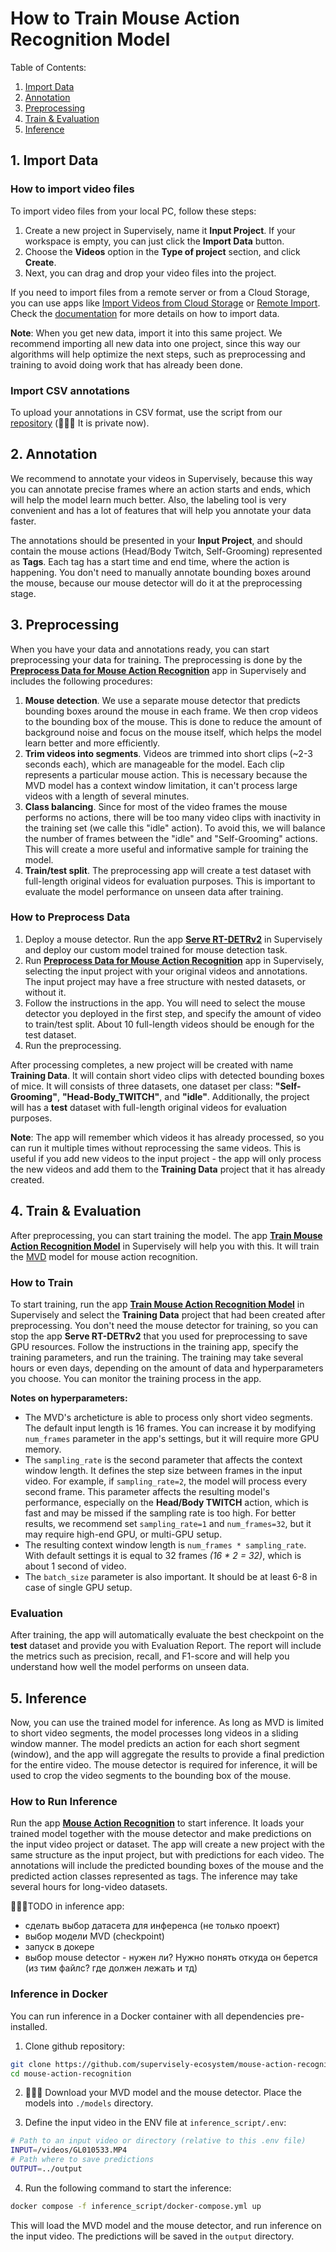 # How to Train Mouse Action Recognition Model

Table of Contents:
1. [Import Data](#1-import-data)
2. [Annotation](#2-annotation)
3. [Preprocessing](#3-preprocessing)
4. [Train & Evaluation](#4-train--evaluation)
5. [Inference](#5-inference)

## 1. Import Data

### How to import video files

To import video files from your local PC, follow these steps:

1. Create a new project in Supervisely, name it **Input Project**. If your workspace is empty, you can just click the **Import Data** button.
2. Choose the **Videos** option in the **Type of project** section, and click **Create**.
3. Next, you can drag and drop your video files into the project.

If you need to import files from a remote server or from a Cloud Storage, you can use apps like [Import Videos from Cloud Storage](https://ecosystem.supervisely.com/apps/import-videos-from-cloud-storage) or [Remote Import](https://ecosystem.supervisely.com/apps/remote-import). Check the [documentation](https://docs.supervisely.com/getting-started/how-to-import) for more details on how to import data.

**Note**: When you get new data, import it into this same project. We recommend importing all new data into one project, since this way our algorithms will help optimize the next steps, such as preprocessing and training to avoid doing work that has already been done.

### Import CSV annotations

To upload your annotations in CSV format, use the script from our [repository](https://github.com/supervisely-ecosystem/mouse-tests) (🔴🔴🔴 It is private now).


## 2. Annotation

We recommend to annotate your videos in Supervisely, because this way you can annotate precise frames where an action starts and ends, which will help the model learn much better. Also, the labeling tool is very convenient and has a lot of features that will help you annotate your data faster.

The annotations should be presented in your **Input Project**, and should contain the mouse actions (Head/Body Twitch, Self-Grooming) represented as **Tags**. Each tag has a start time and end time, where the action is happening. You don't need to manually annotate bounding boxes around the mouse, because our mouse detector will do it at the preprocessing stage.

## 3. Preprocessing

When you have your data and annotations ready, you can start preprocessing your data for training. The preprocessing is done by the **[Preprocess Data for Mouse Action Recognition](https:...🔴🔴🔴)** app in Supervisely and includes the following procedures:

1. **Mouse detection**. We use a separate mouse detector that predicts bounding boxes around the mouse in each frame. We then crop videos to the bounding box of the mouse. This is done to reduce the amount of background noise and focus on the mouse itself, which helps the model learn better and more efficiently.
2. **Trim videos into segments**. Videos are trimmed into short clips (~2-3 seconds each), which are manageable for the model. Each clip represents a particular mouse action. This is necessary because the MVD model has a context window limitation, it can't process large videos with a length of several minutes.
3. **Class balancing**. Since for most of the video frames the mouse performs no actions, there will be too many video clips with inactivity in the training set (we calle this "idle" action). To avoid this, we will balance the number of frames between the "idle" and "Self-Grooming" actions. This will create a more useful and informative sample for training the model.
4. **Train/test split**. The preprocessing app will create a test dataset with full-length original videos for evaluation purposes. This is important to evaluate the model performance on unseen data after training.

### How to Preprocess Data

1. Deploy a mouse detector. Run the app **[Serve RT-DETRv2](https://ecosystem.supervisely.com/apps/rt-detrv2/supervisely_integration/serve)** in Supervisely and deploy our custom model trained for mouse detection task.
2. Run **[Preprocess Data for Mouse Action Recognition](https:...🔴🔴🔴)** app in Supervisely, selecting the input project with your original videos and annotations. The input project may have a free structure with nested datasets, or without it.
3. Follow the instructions in the app. You will need to select the mouse detector you deployed in the first step, and specify the amount of video to train/test split. About 10 full-length videos should be enough for the test dataset.
4. Run the preprocessing.

After processing completes, a new project will be created with name **Training Data**. It will contain short video clips with detected bounding boxes of mice. It will consists of three datasets, one dataset per class: **"Self-Grooming"**, **"Head-Body_TWITCH"**, and **"idle"**. Additionally, the project will has a **test** dataset with full-length original videos for evaluation purposes.

**Note**: The app will remember which videos it has already processed, so you can run it multiple times without reprocessing the same videos. This is useful if you add new videos to the input project - the app will only process the new videos and add them to the **Training Data** project that it has already created.


## 4. Train & Evaluation

After preprocessing, you can start training the model. The app **[Train Mouse Action Recognition Model](https:...🔴🔴🔴)** in Supervisely will help you with this. It will train the [MVD](https://github.com/ruiwang2021/mvd) model for mouse action recognition.

### How to Train

To start training, run the app **[Train Mouse Action Recognition Model](https:...🔴🔴🔴)** in Supervisely and select the **Training Data** project that had been created after preprocessing. You don't need the mouse detector for training, so you can stop the app **Serve RT-DETRv2** that you used for preprocessing to save GPU resources. Follow the instructions in the training app, specify the training parameters, and run the training. The training may take several hours or even days, depending on the amount of data and hyperparameters you choose. You can monitor the training process in the app.

**Notes on hyperparameters:**

- The MVD's archeticture is able to process only short video segments. The default input length is 16 frames. You can increase it by modifying `num_frames` parameter in the app's settings, but it will require more GPU memory.
- The `sampling_rate` is the second parameter that affects the context window length. It defines the step size between frames in the input video. For example, if `sampling_rate=2`, the model will process every second frame. This parameter affects the resulting model's performance, especially on the **Head/Body TWITCH** action, which is fast and may be missed if the sampling rate is too high. For better results, we recommend set `sampling_rate=1` and `num_frames=32`, but it may require high-end GPU, or multi-GPU setup.
- The resulting context window length is `num_frames * sampling_rate`. With default settings it is equal to 32 frames *(16 * 2 = 32)*, which is about 1 second of video.
- The `batch_size` parameter is also important. It should be at least 6-8 in case of single GPU setup.


### Evaluation

After training, the app will automatically evaluate the best checkpoint on the **test** dataset and provide you with Evaluation Report. The report will include the metrics such as precision, recall, and F1-score and will help you understand how well the model performs on unseen data.

## 5. Inference

Now, you can use the trained model for inference. As long as MVD is limited to short video segments, the model processes long videos in a sliding window manner. The model predicts an action for each short segment (window), and the app will aggregate the results to provide a final prediction for the entire video. The mouse detector is required for inference, it will be used to crop the video segments to the bounding box of the mouse.

### How to Run Inference

Run the app **[Mouse Action Recognition](https:...🔴🔴🔴)** to start inference. It loads your trained model together with the mouse detector and make predictions on the input video project or dataset. The app will create a new project with the same structure as the input project, but with predictions for each video. The annotations will include the predicted bounding boxes of the mouse and the predicted action classes represented as tags. The inference may take several hours for long-video datasets.

🔴🔴🔴TODO in inference app:
- сделать выбор датасета для инференса (не только проект)
- выбор модели MVD (checkpoint)
- запуск в докере
- выбор mouse detector - нужен ли? Нужно понять откуда он берется (из тим файлс? где должен лежать и тд)

### Inference in Docker

You can run inference in a Docker container with all dependencies pre-installed.

1. Clone github repository:

```bash
git clone https://github.com/supervisely-ecosystem/mouse-action-recognition
cd mouse-action-recognition
```

2. 🔴🔴🔴 Download your MVD model and the mouse detector. Place the models into `./models` directory.

3. Define the input video in the ENV file at `inference_script/.env`:

```bash
# Path to an input video or directory (relative to this .env file)
INPUT=/videos/GL010533.MP4
# Path where to save predictions
OUTPUT=../output
```

4. Run the following command to start the inference:

```bash
docker compose -f inference_script/docker-compose.yml up
```

This will load the MVD model and the mouse detector, and run inference on the input video. The predictions will be saved in the `output` directory.
